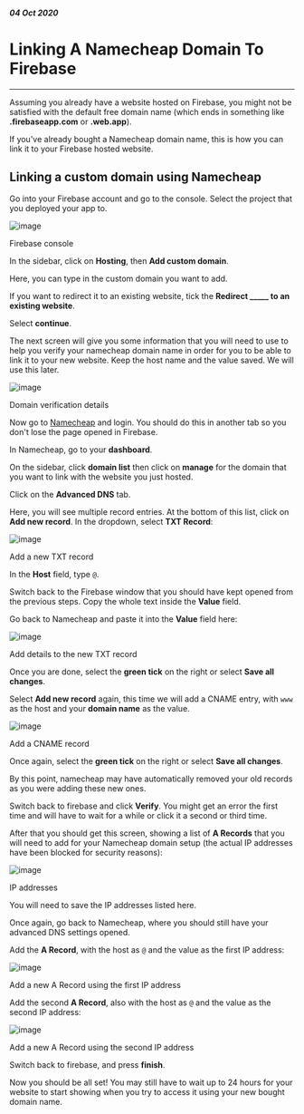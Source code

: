<div class="article">
<!--- ----------------- -->

##### 04 Oct 2020
# Linking A Namecheap Domain To Firebase
___

Assuming you already have a website hosted on Firebase, you might not be satisfied with the default free domain name (which ends in something like **.firebaseapp.com** or **.web.app**). 

<div class="pb-3"></div>

If you've already bought a Namecheap domain name, this is how you can link it to your Firebase hosted website.

<div class="pb-3"></div>

## **Linking a custom domain using Namecheap**

<div class="pb-3"></div>

Go into your Firebase account and go to the console. Select the project that you deployed your app to. 

<div class="pb-3"></div>

<!-- ----------- Image ----------- -->
<div class="image-container">
	<img src="./assets/blog/images/linkingANamecheapDomainToFirebase/1.jpg" loading="lazy" alt="image" class="image-full"/>
	<div class="image-description"><p>Firebase console</p></div>
</div>
<!-- ----------------------------- -->

<div class="pb-3"></div>

In the sidebar, click on **Hosting**, then **Add custom domain**. 

<div class="pb-3"></div>

Here, you can type in the custom domain you want to add. 

<div class="pb-3"></div>

If you want to redirect it to an existing website, tick the **Redirect _____ to an existing website**.

<div class="pb-3"></div>

Select **continue**.

<div class="pb-3"></div>

The next screen will give you some information that you will need to use to help you verify your namecheap domain name in order for you to be able to link it to your new website. Keep the host name and the value saved. We will use this later.

<div class="pb-3"></div>

<!-- ----------- Image ----------- -->
<div class="image-container">
	<img src="./assets/blog/images/linkingANamecheapDomainToFirebase/2.jpg" loading="lazy" alt="image" class="image-full"/>
	<div class="image-description"><p>Domain verification details</p></div>
</div>
<!-- ----------------------------- -->

<div class="pb-3"></div>

Now go to <a class="cyanLink" href="https://www.namecheap.com/">Namecheap</a> and login. You should do this in another tab so you don't lose the page opened in Firebase. 

<div class="pb-3"></div>

In Namecheap, go to your **dashboard**.

<div class="pb-3"></div>

On the sidebar, click **domain list** then click on **manage** for the domain that you want to link with the website you just hosted.

<div class="pb-3"></div>

Click on the **Advanced DNS** tab.

<div class="pb-3"></div>

Here, you will see multiple record entries. At the bottom of this list, click on **Add new record**. In the dropdown, select **TXT Record**:

<div class="pb-3"></div>

<!-- ----------- Image ----------- -->
<div class="image-container">
	<img src="./assets/blog/images/linkingANamecheapDomainToFirebase/3.jpg" loading="lazy" alt="image" class="image-full"/>
	<div class="image-description"><p>Add a new TXT record</p></div>
</div>
<!-- ----------------------------- -->

<div class="pb-3"></div>

In the **Host** field, type `@`. 

<div class="pb-3"></div>

Switch back to the Firebase window that you should have kept opened from the previous steps. Copy the whole text inside the **Value** field.

<div class="pb-3"></div>

Go back to Namecheap and paste it into the **Value** field here:

<div class="pb-3"></div>

<!-- ----------- Image ----------- -->
<div class="image-container">
	<img src="./assets/blog/images/linkingANamecheapDomainToFirebase/4.jpg" loading="lazy" alt="image" class="image-full"/>
	<div class="image-description"><p>Add details to the new TXT record</p></div>
</div>
<!-- ----------------------------- -->

<div class="pb-3"></div>

Once you are done, select the **green tick** on the right or select **Save all changes**.

<div class="pb-3"></div>

Select **Add new record** again, this time we will add a CNAME entry, with `www` as the host and your **domain name** as the value.

<div class="pb-3"></div>

<!-- ----------- Image ----------- -->
<div class="image-container">
	<img src="./assets/blog/images/linkingANamecheapDomainToFirebase/5.jpg" loading="lazy" alt="image" class="image-full"/>
	<div class="image-description"><p>Add a CNAME record</p></div>
</div>
<!-- ----------------------------- -->

<div class="pb-3"></div>

Once again, select the **green tick** on the right or select **Save all changes**.

<div class="pb-3"></div>

By this point, namecheap may have automatically removed your old records as you were adding these new ones.

<div class="pb-3"></div>

Switch back to firebase and click **Verify**. You might get an error the first time and will have to wait for a while or click it a second or third time.

<div class="pb-3"></div>

After that you should get this screen, showing a list of **A Records** that you will need to add for your Namecheap domain setup (the actual IP addresses have been blocked for security reasons):

<div class="pb-3"></div>

<!-- ----------- Image ----------- -->
<div class="image-container">
	<img src="./assets/blog/images/linkingANamecheapDomainToFirebase/6.jpg" loading="lazy" alt="image" class="image-full"/>
	<div class="image-description"><p>IP addresses</p></div>
</div>
<!-- ----------------------------- -->

<div class="pb-3"></div>

You will need to save the IP addresses listed here.

<div class="pb-3"></div>

Once again, go back to Namecheap, where you should still have your advanced DNS settings opened.

<div class="pb-3"></div>

Add the **A Record**, with the host as `@` and the value as the first IP address:

<div class="pb-3"></div>

<!-- ----------- Image ----------- -->
<div class="image-container">
	<img src="./assets/blog/images/linkingANamecheapDomainToFirebase/7.jpg" loading="lazy" alt="image" class="image-full"/>
	<div class="image-description"><p>Add a new A Record using the first IP address</p></div>
</div>
<!-- ----------------------------- -->

<div class="pb-3"></div>

Add the second **A Record**, also with the host as `@` and the value as the second IP address:

<div class="pb-3"></div>

<!-- ----------- Image ----------- -->
<div class="image-container">
	<img src="./assets/blog/images/linkingANamecheapDomainToFirebase/8.jpg" loading="lazy" alt="image" class="image-full"/>
	<div class="image-description"><p>Add a new A Record using the second IP address</p></div>
</div>
<!-- ----------------------------- -->

<div class="pb-3"></div>

Switch back to firebase, and press **finish**.

<div class="pb-3"></div>

Now you should be all set! You may still have to wait up to 24 hours for your website to start showing when you try to access it using your new bought domain name.

<div class="pb-3"></div>

<!--- ----------------- -->
</div>
